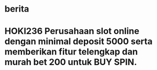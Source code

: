 # berita

<h1>HOKI236 Perusahaan slot online dengan minimal deposit 5000 serta memberikan fitur telengkap dan murah bet 200 untuk BUY SPIN.</h1>
